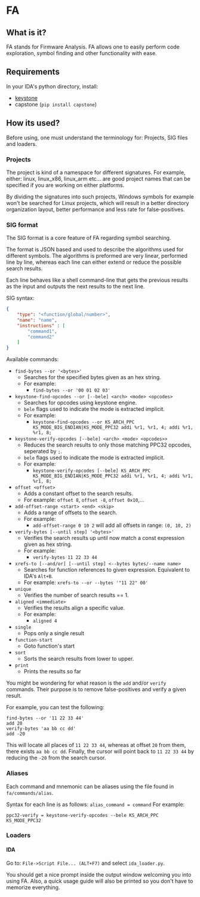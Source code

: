 # FA

## What is it?

FA stands for Firmware Analysis.
FA allows one to easily perform code exploration, symbol finding and 
other functionality with ease.

## Requirements

In your IDA's python directory, install:
* [keystone](http://www.keystone-engine.org/download/)
* capstone (`pip install capstone`)


## How its used?

Before using, one must understand the terminology for: 
Projects, SIG files and loaders. 

### Projects

The project is kind of a namespace for different signatures.
For example, either: linux, linux_x86, linux_arm etc... are good 
project names that can be specified if you are working on either 
platforms. 

By dividing the signatures into such projects, Windows symbols for 
example won't be searched for Linux projects, which will result 
in a better directory organization layout, better performance and
less rate for false-positives. 

### SIG format

The SIG format is a core feature of FA regarding symbol searching.

The format is JSON based and used to describe the algorithms used for 
different symbols.
The algorithms is preformed are very linear, performed line by line, 
whereas each line can either extend or reduce the possible search
results.

Each line behaves like a shell command-line that gets the 
previous results as the input and outputs the next results
to the next line.

SIG syntax:
```json
{
    "type": "<function/global/number>",
    "name": "name",
    "instructions" : [
        "command1",
        "command2"
    ]
}
``` 

Available commands:

* `find-bytes --or '<bytes>'`
    * Searches for the specified bytes given as an hex string.
    * For example: 
        * `find-bytes --or '00 01 02 03'`
* `keystone-find-opcodes --or [--bele] <arch> <mode> <opcodes>`
    * Searches for opcodes using keystone engine.
    * `bele` flags used to indicate the mode is extracted 
    implicit.
    * For example: 
        * `keystone-find-opcodes --or KS_ARCH_PPC KS_MODE_BIG_ENDIAN|KS_MODE_PPC32 addi %r1, %r1, 4; addi %r1, %r1, 8;`
* `keystone-verify-opcodes [--bele] <arch> <mode> <opcodes>>`
    * Reduces the search results to only those matching 
    PPC32 opcodes, seperated by `;`.
    * `bele` flags used to indicate the mode is extracted 
    implicit.
    * For example: 
        * `keystone-verify-opcodes [--bele] KS_ARCH_PPC KS_MODE_BIG_ENDIAN|KS_MODE_PPC32 addi %r1, %r1, 4; addi %r1, %r1, 8;`    
* `offset <offset>`
    * Adds a constant offset to the search results.
    * For example: `offset 8`, `offset -8`, `offset 0x10`,...
* `add-offset-range <start> <end> <skip>`
    * Adds a range of offsets to the search.
    * For example: 
        * `add-offset-range 0 10 2` will add all offsets in range: `(0, 10, 2)`
* `verify-bytes [--until step] '<bytes>'`
    * Verifies the search results up until now match a const 
    expression given as hex string.
    * For example: 
        * `verify-bytes 11 22 33 44`
* `xrefs-to [--and/or] [--until step] <--bytes bytes/--name name>`
    * Searches for function references to given expression.
     Equivalent to IDA's `Alt+B`.
    * For example: 
        `xrefs-to --or --bytes '"11 22" 00'`
* `unique`
    * Verifies the number of search results == 1.
* `aligned <immediate>`
    * Verifies the results align a specific value.
    * For example: 
        * `aligned 4`
* `single`
    * Pops only a single result
* `function-start`
    * Goto function's start
* `sort`
    * Sorts the search results from lower to upper.
* `print`
    * Prints the results so far

You might be wondering for what reason is the `add` and/or `verify` 
commands. Their purpose is to remove false-positives and verify 
a given result. 

For example, you can test the following:

```
find-bytes --or '11 22 33 44'
add 20
verify-bytes 'aa bb cc dd'
add -20
```

This will locate all places of `11 22 33 44`, whereas at offset `20`
from them, there exists `aa bb cc dd`. Finally, the cursor will point
back to `11 22 33 44` by reducing the `-20` from the search cursor. 


### Aliases

Each command and mnemonic can be aliases using the file 
found in `fa/commands/alias`.

Syntax for each line is as follows: `alias_command = command`
For example:
```
ppc32-verify = keystone-verify-opcodes --bele KS_ARCH_PPC KS_MODE_PPC32
```

### Loaders

#### IDA

Go to: `File->Script File... (ALT+F7)` and select `ida_loader.py`.

You should get a nice prompt inside the output window welcoming you
into using FA. Also, a quick usage guide will also be printed so you 
don't have to memorize everything.

